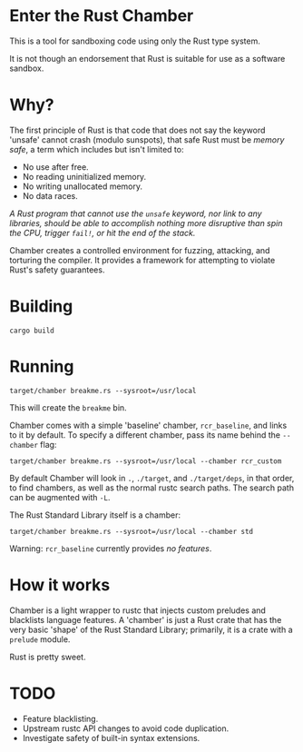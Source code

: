 # Enter the Rust Chamber

This is a tool for sandboxing code using only the Rust type system.

It is not though an endorsement that Rust is suitable for use as a software sandbox.


# Why?

The first principle of Rust is that code that does not say the keyword 'unsafe' cannot crash (modulo sunspots),
that safe Rust must be *memory safe*,
a term which includes but isn't limited to:

* No use after free.
* No reading uninitialized memory.
* No writing unallocated memory.
* No data races.

*A Rust program that cannot use the `unsafe` keyword,
nor link to any libraries,
should be able to accomplish nothing more disruptive than spin the CPU,
trigger `fail!`, or hit the end of the stack.*

Chamber creates a controlled environment for fuzzing, attacking, and torturing the compiler.
It provides a framework for attempting to violate Rust's safety guarantees.


# Building

`cargo build`


# Running

```
target/chamber breakme.rs --sysroot=/usr/local
```

This will create the `breakme` bin.

Chamber comes with a simple 'baseline' chamber, `rcr_baseline`,
and links to it by default.
To specify a different chamber,
pass its name behind the `--chamber` flag:

```
target/chamber breakme.rs --sysroot=/usr/local --chamber rcr_custom
```

By default Chamber will look in `.`, `./target`, and `./target/deps`, in that order,
to find chambers, as well as the normal rustc search paths.
The search path can be augmented with `-L`.

The Rust Standard Library itself is a chamber:

```
target/chamber breakme.rs --sysroot=/usr/local --chamber std
```

Warning: `rcr_baseline` currently provides *no features*.

# How it works

Chamber is a light wrapper to rustc that injects custom preludes and blacklists language features.
A 'chamber' is just a Rust crate that has the very basic 'shape' of the Rust Standard Library;
primarily, it is a crate with a `prelude` module.

Rust is pretty sweet.

# TODO

* Feature blacklisting.
* Upstream rustc API changes to avoid code duplication.
* Investigate safety of built-in syntax extensions.
